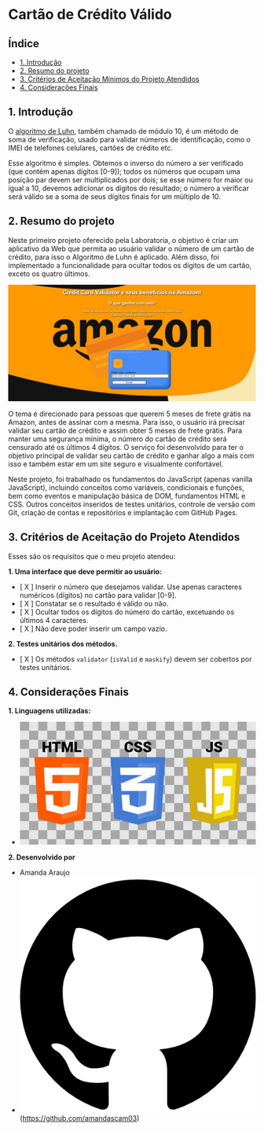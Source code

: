 # Cartão de Crédito Válido

## Índice

* [1. Introdução](#1-Introdução)
* [2. Resumo do projeto](#2-resumo-do-projeto)
* [3. Critérios de Aceitação Mínimos do Projeto Atendidos](#3-critérios-de-aceitação-mínimos-do-projeto-atendidos)
* [4. Considerações Finais](#4-considerações-finais)

## 1. Introdução

O [algoritmo de Luhn](https://en.wikipedia.org/wiki/Luhn_algorithm), também
chamado de módulo 10, é um método de soma de verificação, usado para validar
números de identificação, como o IMEI de telefones celulares, cartões de crédito
etc.

Esse algoritmo é simples. Obtemos o inverso do número a ser verificado (que
contém apenas dígitos [0-9]); todos os números que ocupam uma posição par devem
ser multiplicados por dois; se esse número for maior ou igual a 10, devemos
adicionar os dígitos do resultado; o número a verificar será válido se a soma de
seus dígitos finais for um múltiplo de 10.

## 2. Resumo do projeto

Neste primeiro projeto oferecido pela Laboratoria, o objetivo é criar um aplicativo da Web que permita ao usuário
validar o número de um cartão de crédito, para isso o Algoritmo de Luhn é aplicado. Além disso, foi implementado a funcionalidade para ocultar todos os dígitos de um cartão, exceto
os quatro últimos.

![interface](my-thumb.jpg)

O tema é direcionado para pessoas que querem 5 meses de frete grátis na Amazon, antes de assinar com a mesma. Para isso, o usuário irá precisar validar seu cartão de crédito e assim obter 5 meses de frete grátis. Para manter uma segurança mínima, o número do cartão de crédito será censurado até os últimos 4 dígitos. O serviço foi desenvolvido para ter o objetivo principal de validar seu cartão de crédito e ganhar algo a mais com isso e também estar em um site seguro e visualmente confortável.

Neste projeto, foi trabalhado os fundamentos do JavaScript (apenas vanilla JavaScript), incluindo conceitos como variáveis, condicionais e funções,
bem como eventos e manipulação básica de DOM, fundamentos HTML e CSS. Outros conceitos inseridos de testes unitários, controle de versão com Git, criação de contas e repositórios e implantação com GitHub Pages.

## 3. Critérios de Aceitação do Projeto Atendidos

Esses são os requisitos que o meu projeto atendeu:

**1. Uma interface que deve permitir ao usuário:**

* [ X ] Inserir o número que desejamos validar. Use apenas caracteres
  numéricos (dígitos) no cartão para validar [0-9].
* [ X ] Constatar se o resultado é válido ou não.
* [ X ] Ocultar todos os dígitos do número do cartão, excetuando os últimos 4
  caracteres.
* [ X ] Não deve poder inserir um campo vazio.

**2. Testes unitários dos métodos.**

* [ X ] Os métodos `validator` (`isValid` e `maskify`) devem ser cobertos por testes unitários.

## 4. Considerações Finais

**1. Linguagens utilizadas:**

* ![linguagens](html-css-js.jpg)

**2. Desenvolvido por**

* Amanda Araujo
* ![github](github-logo.png)(https://github.com/amandascam03)